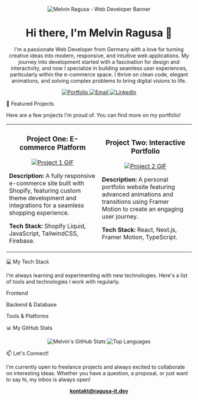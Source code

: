 <!--
Hi Melvin! This is your rewritten README.

    I've added placeholders like [Link to Project] or for the project GIFs. You'll just need to replace these with your actual URLs.

    Feel free to customize the text further to perfectly match your voice and projects!
    -->

<!-- 1. Banner Image -->

<p align="center">
<img src="https://www.google.com/search?q=https://placehold.co/1200x300/2d3748/ffffff%3Ftext%3DMelvin%2BRagusa%2B%257C%2BWeb%2BDeveloper" alt="Melvin Ragusa - Web Developer Banner"/>
</p>

<!-- 2. Enhanced Introduction -->

<h1 align="center">Hi there, I'm Melvin Ragusa 👋</h1>

<p align="center">
I'm a passionate Web Developer from Germany with a love for turning creative ideas into modern, responsive, and intuitive web applications. My journey into development started with a fascination for design and interactivity, and now I specialize in building seamless user experiences, particularly within the e-commerce space. I thrive on clean code, elegant animations, and solving complex problems to bring digital visions to life.
</p>

<p align="center">
<a href="https://ragusa-it.dev" target="_blank">
<img src="https://www.google.com/search?q=https://img.shields.io/badge/Portfolio-ragusa--it.dev-blue%3Fstyle%3Dfor-the-badge%26logo%3Dicloud" alt="Portfolio"/>
</a>
<a href="mailto:kontakt@ragusa-it.dev">
<img src="https://www.google.com/search?q=https://img.shields.io/badge/Email-kontakt%40ragusa--it.dev-red%3Fstyle%3Dfor-the-badge%26logo%3Dgmail" alt="Email"/>
</a>
<a href="https://www.google.com/search?q=https://www.linkedin.com/in/your-linkedin-username/" target="_blank">
<img src="https://www.google.com/search?q=https://img.shields.io/badge/LinkedIn-Connect-blue%3Fstyle%3Dfor-the-badge%26logo%3Dlinkedin" alt="LinkedIn"/>
</a>
</p>

<!-- 3. Featured Projects -->
🚀 Featured Projects

Here are a few projects I'm proud of. You can find more on my portfolio!

<table>
<tr>
<td width="50%">
<h3 align="center">Project One: E-commerce Platform</h3>
<p align="center">
<a href="[Link to Project 1]" target="_blank">
<img src="https://www.google.com/search?q=https://placehold.co/400x250/333/fff%3Ftext%3DProject%2B1%2BGIF" alt="Project 1 GIF"/>
</a>
</p>
<p><strong>Description:</strong> A fully responsive e-commerce site built with Shopify, featuring custom theme development and integrations for a seamless shopping experience.</p>
<p><strong>Tech Stack:</strong> Shopify Liquid, JavaScript, TailwindCSS, Firebase.</p>
</td>
<td width="50%">
<h3 align="center">Project Two: Interactive Portfolio</h3>
<p align="center">
<a href="[Link to Project 2]" target="_blank">
<img src="https://www.google.com/search?q=https://placehold.co/400x250/333/fff%3Ftext%3DProject%2B2%2BGIF" alt="Project 2 GIF"/>
</a>
</p>
<p><strong>Description:</strong> A personal portfolio website featuring advanced animations and transitions using Framer Motion to create an engaging user journey.</p>
<p><strong>Tech Stack:</strong> React, Next.js, Framer Motion, TypeScript.</p>
</td>
</tr>
</table>

<!-- 4. Detailed Tech Stack -->
💻 My Tech Stack

I'm always learning and experimenting with new technologies. Here's a list of tools and technologies I work with regularly.

Frontend
	

Backend & Database
	

Tools & Platforms


	


	



	


	



	


	



	


	



	


	



	


	


<!-- 5. GitHub Stats -->
📊 My GitHub Stats

<p align="center">
<img src="https://www.google.com/search?q=https://github-readme-stats.vercel.app/api%3Fusername%3Dragusa-it%26show_icons%3Dtrue%26theme%3Dshadow_red%26hide_border%3Dtrue%26include_all_commits%3Dtrue%26count_private%3Dtrue" alt="Melvin's GitHub Stats" />
<img src="https://www.google.com/search?q=https://github-readme-stats.vercel.app/api/top-langs/%3Fusername%3Dragusa-it%26layout%3Dcompact%26theme%3Dshadow_red%26hide_border%3Dtrue" alt="Top Languages" />
</p>

<!-- 6. Connect with Me -->
📫 Let's Connect!

I'm currently open to freelance projects and always excited to collaborate on interesting ideas. Whether you have a question, a proposal, or just want to say hi, my inbox is always open!

<p align="center">
<a href="mailto:kontakt@ragusa-it.dev"><strong>kontakt@ragusa-it.dev</strong></a>
</p>